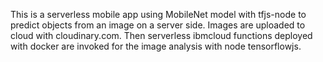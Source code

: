 This is a serverless mobile app using MobileNet model with tfjs-node to predict objects from an image on a server side. 
Images are uploaded to cloud with cloudinary.com. Then serverless ibmcloud functions deployed with docker are invoked for the  image analysis with node tensorflowjs.  


